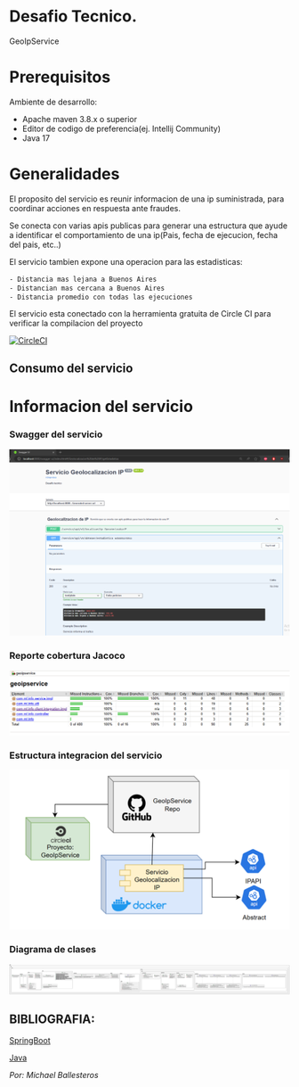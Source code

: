 # Desafio Tecnico.

GeoIpService

# Prerequisitos

Ambiente de desarrollo:
- Apache maven 3.8.x o superior
- Editor de codigo de preferencia(ej. Intellij Community)
- Java 17

# Generalidades

El proposito del servicio es reunir informacion de una ip suministrada, para coordinar acciones en respuesta ante fraudes.

Se conecta con varias apis publicas para generar una estructura que ayude a identificar el comportamiento de una ip(Pais, fecha de ejecucion, fecha del pais, etc..)

El servicio tambien expone una operacion para las estadisticas:

    - Distancia mas lejana a Buenos Aires
    - Distancian mas cercana a Buenos Aires
    - Distancia promedio con todas las ejecuciones

El servicio esta conectado con la herramienta gratuita de Circle CI para verificar la compilacion del proyecto

[![CircleCI](https://circleci.com/gh/delaware01/geoipservice.svg?style=svg&circle-token=CCIPRJ_A61K2yUpZpqjfSs6bUqygW_08810e05c9e0be0048b0700a672afafd3e12afcf)](https://app.circleci.com/pipelines/circleci/FeV7GhpM6hBwAU7m6YWZzz/RjbtSy5NGFNShvYrLRUczZ)


## Consumo del servicio



# Informacion del servicio

### Swagger del servicio
![](asset/Swagger.png)

### Reporte cobertura Jacoco
![](asset/Jacoco.png)

### Estructura integracion del servicio
![](asset/Estructura.png)

### Diagrama de clases
![](asset/DiagramaDeClases.png)



## BIBLIOGRAFIA:

[SpringBoot](https://spring.io/projects/spring-boot)

[Java](https://www.java.com/es/)


*Por: Michael Ballesteros*
